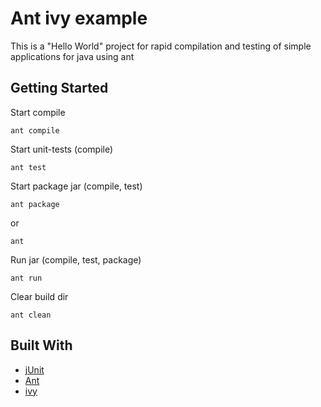 # Ant ivy example

This is a "Hello World" project for rapid compilation and testing of simple applications for java using ant

## Getting Started

Start compile

```
ant compile
```

Start unit-tests (compile)

```
ant test
```

Start package jar (compile, test)

```
ant package 
```
or
```
ant 
```

Run jar (compile, test, package)

```
ant run 
```

Clear build dir

```
ant clean
```

## Built With

* [jUnit](https://junit.org/junit4/)
* [Ant](https://ant.apache.org/)
* [ivy](http://ant.apache.org/ivy/)
